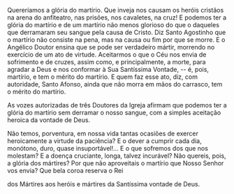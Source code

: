 Quereríamos a glória do martírio. Que inveja nos causam os heróis cristãos na arena do anfiteatro, nas prisões, nos cavaletes, na cruz! E podemos ter a glória do martírio e de um martírio não menos glorioso do que o daqueles que derramaram seu sangue pela causa de Cristo. Diz Santo Agostinho que o martírio não consiste na pena, mas na causa ou fim por que se morre. E o Angélico Doutor ensina que se pode ser verdadeiro mártir, morrendo no exercício de um ato de virtude. Aceitarmos o que o Céu nos envia de sofrimento e de cruzes, assim como, e principalmente, a morte, para agradar a Deus e nos conformar à Sua Santíssima Vontade, -- é, pois, martírio, e tem o mérito do martírio. E quem faz esse ato, diz, com autoridade, Santo Afonso, ainda que não morra em mãos do carrasco, tem o mérito do martírio.

As vozes autorizadas de três Doutores da Igreja afirmam que podemos ter a glória do martírio sem derramar o nosso sangue, com a simples aceitação heroica da vontade de Deus.

Não temos, porventura, em nossa vida tantas ocasiões de exercer heroicamente a virtude da paciência? E o dever a cumprir cada dia, monótono, duro, quase insuportável!\... E o que sofremos dos que nos molestam? E a doença cruciante, longa, talvez incurável? Não quereis, pois, a glória dos mártires? Por que não aproveitais o martírio que Nosso Senhor vos envia? Que bela coroa reserva o Rei

dos Mártires aos heróis e mártires da Santíssima vontade de Deus.